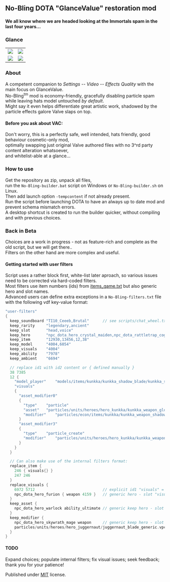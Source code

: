 ## No-Bling DOTA "GlanceValue" restoration mod  
#### We all know where we are headed looking at the Immortals spam in the last four years...  

### Glance  
<table>  
  <tr>  
    <td><img src="https://i.imgur.com/yeN2UfR.png"></td>  
    <td><img src="https://i.imgur.com/crjotHs.png"></td>  
  </tr>  
  <tr>  
    <td><img src="https://i.imgur.com/JShyXKs.png"></td>  
    <td><img src="https://i.imgur.com/vT1ihiw.png"></td>  
  </tr>  
</table>  

### About  
A competent companion to *Settings -- Video -- Effects Quality* with the main focus on GlanceValue.  
No-Bling<sup>tm</sup> mod is economy-friendly, gracefully disabling particle spam while leaving hats model untouched _by default_.  
Might say it even helps differentiate great artistic work, shadowed by the particle effects galore Valve slaps on top.  

#### Before you ask about VAC:  
Don't worry, this is a perfectly safe, well intended, hats friendly, good behaviour cosmetic-only mod,  
optimally swapping just original Valve authored files with no 3^rd party content alteration whatsoever,  
and whitelist-able at a glance...  

### How to use  
Get the repository as zip, unpack all files,  
run the `No-Bling-builder.bat` script on Windows or `No-Bling-builder.sh` on Linux.  
Then add launch option `-tempcontent` if not already present.  
Run the script before launching DOTA to have an always up to date mod and prevent schema mismatch errors.  
A desktop shortcut is created to run the builder quicker, without compiling and with previous choices.  

### Back in Beta  
Choices are a work in progress - not as feature-rich and complete as the old script, but we will get there..  
Filters on the other hand are more complex and useful.  

#### Getting started with user filters  
Script uses a rather block first, white-list later aproach, so various issues need to be corrected via hard-coded filters.  
Most filters use item numbers (ids) from [items_game.txt](https://github.com/SteamDatabase/GameTracking-Dota2/blob/master/game/dota/pak01_dir/scripts/items/items_game.txt) but also generic hero and slot names.   
Advanced users can define extra exceptions in a `No-Bling-filters.txt` file with the following vdf key-value format:  
``` cpp
"user-filters"
{
  keep_soundboard "TI10_Ceeeb,Brutal"      // see scripts/chat_wheel.txt
  keep_rarity     "legendary,ancient"
  keep_slot       "head,voice"
  keep_hero       "npc_dota_hero_crystal_maiden,npc_dota_rattletrap_cog"
  keep_item       "12930,13456,12,38"
  keep_model      "4004,6054"
  keep_visuals    "4004"
  keep_ability    "7978"
  keep_ambient    "6694"

  // replace id1 with id2 content or { defined manually }
  38 7385
  12 {
    "model_player"    "models/items/kunkka/kunkka_shadow_blade/kunkka_shadow_blade.vmdl"
    "visuals"
    {
      "asset_modifier0"
      {
        "type"    "particle"
        "asset"   "particles/units/heroes/hero_kunkka/kunkka_weapon_glow_ambient.vpcf"
        "modifier"    "particles/econ/items/kunkka/kunkka_weapon_shadow/kunkka_weapon_glow_shadow_ambient.vpcf"
      }
      "asset_modifier3"
      {
        "type"    "particle_create"
        "modifier"    "particles/units/heroes/hero_kunkka/kunkka_weapon_glow_ambient.vpcf"
      }
    }
  }

  // Can also make use of the internal filters format:
  replace_item {
    246 { visuals{} }
    247 246
  }
  replace_visuals {
    6972 5712                              // explicit id1 "visuals" = id2 "visuals"
    npc_dota_hero_furion { weapon 4159 }   // generic hero - slot "visuals"  = id2 "visuals"
  }
  keep_asset {
    npc_dota_hero_warlock ability_ultimate // generic keep hero - slot having "type" "particle"
  }
  keep_modifier {
    npc_dota_hero_skywrath_mage weapon     // generic keep hero - slot having "type" "particle_create"
    particles/units/heroes/hero_juggernaut/juggernaut_blade_generic.vpcf -
  }
}
```

#### TODO  
Expand choices; populate internal filters; fix visual issues; seek feedback;  thank you for your patience!  

Published under [MIT](LICENSE) license.  
